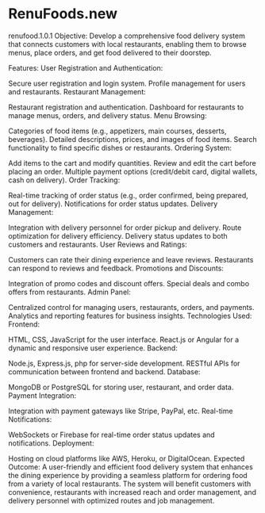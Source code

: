 # RenuFoods.new
renufood.1.0.1
Objective:
Develop a comprehensive food delivery system that connects customers with local restaurants, enabling them to browse menus, place orders, and get food delivered to their doorstep.

Features:
User Registration and Authentication:

Secure user registration and login system.
Profile management for users and restaurants.
Restaurant Management:

Restaurant registration and authentication.
Dashboard for restaurants to manage menus, orders, and delivery status.
Menu Browsing:

Categories of food items (e.g., appetizers, main courses, desserts, beverages).
Detailed descriptions, prices, and images of food items.
Search functionality to find specific dishes or restaurants.
Ordering System:

Add items to the cart and modify quantities.
Review and edit the cart before placing an order.
Multiple payment options (credit/debit card, digital wallets, cash on delivery).
Order Tracking:

Real-time tracking of order status (e.g., order confirmed, being prepared, out for delivery).
Notifications for order status updates.
Delivery Management:

Integration with delivery personnel for order pickup and delivery.
Route optimization for delivery efficiency.
Delivery status updates to both customers and restaurants.
User Reviews and Ratings:

Customers can rate their dining experience and leave reviews.
Restaurants can respond to reviews and feedback.
Promotions and Discounts:

Integration of promo codes and discount offers.
Special deals and combo offers from restaurants.
Admin Panel:

Centralized control for managing users, restaurants, orders, and payments.
Analytics and reporting features for business insights.
Technologies Used:
Frontend:

HTML, CSS, JavaScript for the user interface.
React.js or Angular for a dynamic and responsive user experience.
Backend:

Node.js, Express.js, php for server-side development.
RESTful APIs for communication between frontend and backend.
Database:

MongoDB or PostgreSQL for storing user, restaurant, and order data.
Payment Integration:

Integration with payment gateways like Stripe, PayPal, etc.
Real-time Notifications:

WebSockets or Firebase for real-time order status updates and notifications.
Deployment:

Hosting on cloud platforms like AWS, Heroku, or DigitalOcean.
Expected Outcome:
A user-friendly and efficient food delivery system that enhances the dining experience by providing a seamless platform for ordering food from a variety of local restaurants. The system will benefit customers with convenience, restaurants with increased reach and order management, and delivery personnel with optimized routes and job management.
